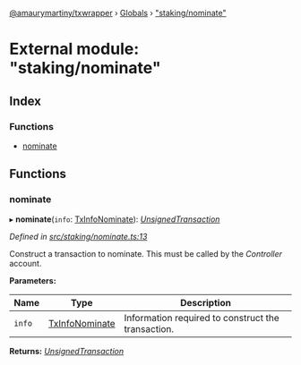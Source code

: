 [@amaurymartiny/txwrapper](../README.md) › [Globals](../globals.md) › ["staking/nominate"](_staking_nominate_.md)

# External module: "staking/nominate"

## Index

### Functions

* [nominate](_staking_nominate_.md#nominate)

## Functions

###  nominate

▸ **nominate**(`info`: [TxInfoNominate](../interfaces/_staking_stakingtxtypeutils_.txinfonominate.md)): *[UnsignedTransaction](../interfaces/_util_interfaces_.unsignedtransaction.md)*

*Defined in [src/staking/nominate.ts:13](https://github.com/paritytech/txwrapper/blob/c5e4189/src/staking/nominate.ts#L13)*

Construct a transaction to nominate. This must be called by the _Controller_ account.

**Parameters:**

Name | Type | Description |
------ | ------ | ------ |
`info` | [TxInfoNominate](../interfaces/_staking_stakingtxtypeutils_.txinfonominate.md) | Information required to construct the transaction.  |

**Returns:** *[UnsignedTransaction](../interfaces/_util_interfaces_.unsignedtransaction.md)*
